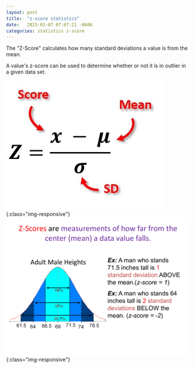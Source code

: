 ```yaml
---
layout: post
title:  "z-score statistics"
date:   2023-03-07 07:07:21 -0600
categories: statistics z-score
---
```


The "Z-Score" calculates how many standard deviations a value is from the mean.

A value's z-score can be used to determine whether or not it is in outlier in a given data set.

![z-score](../images/z-score.jpg){:class="img-responsive"}
![z-score-std](../images/z-score-2.png){:class="img-responsive"}
